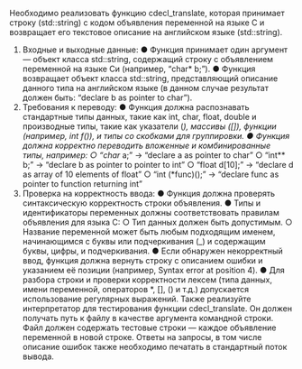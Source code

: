 Необходимо реализовать функцию cdecl_translate, которая принимает строку (std::string) с кодом
объявления переменной на языке C и возвращает его текстовое описание на английском языке (std::string).
1. Входные и выходные данные:
● Функция принимает один аргумент — объект класса std::string, содержащий строку с объявлением
переменной на языке Cи (например, “char* b;”).
● Функция возвращает объект класса std::string, представляющий описание данного типа на
английском языке (в данном случае результат должен быть: “declare b as pointer to char”).
2. Требования к переводу:
● Функция должна распознавать стандартные типы данных, такие как int, char, float, double и
производные типы, такие как указатели (*), массивы ([]), функции (например, int f()), и типы со
скобками для группировки.
● Функция должна корректно переводить вложенные и комбинированные типы, например:
○ “char* a;” -> “declare a as pointer to char”
○ “int** b;” -> “declare b as pointer to pointer to int”
○ “float d[10];” -> “declare d as array of 10 elements of float”
○ “int (*func)();” -> “declare func as pointer to function returning int”
3. Проверка на корректность ввода:
● Функция должна проверять синтаксическую корректность строки объявления.
● Типы и идентификаторы переменных должны соответствовать правилам объявления для языка С:
○ Тип данных должен быть допустимым.
○ Название переменной может быть любым подходящим именем, начинающимся с буквы или
подчеркивания (_) и содержащим буквы, цифры, и подчеркивания.
● Если обнаружен некорректный ввод, функция должна вернуть строку с описанием ошибки и
указанием её позиции (например, Syntax error at position 4).
● Для разбора строки и проверки корректности лексем (типа данных, имени переменной, операторов
*, [], () и т.д.) допускается использование регулярных выражений.
Также реализуйте интерпретатор для тестирования функции cdecl_translate. Он должен получать путь к
файлу в качестве аргумента командной строки. Файл должен содержать тестовые строки — каждое
объявление переменной в новой строке. Ответы на запросы, в том числе описание ошибок также
необходимо печатать в стандартный поток вывода.

